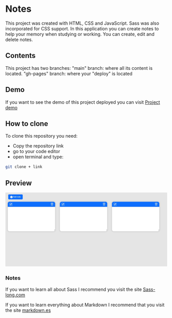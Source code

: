 # Notes
This project was created with HTML, CSS and JavaScript. Sass was also incorporated for CSS support.
In this application you can create notes to help your memory when studying or working. You can create, edit and delete notes.

## Contents
This project has two branches:
"main" branch: where all its content is located.
"gh-pages" branch: where your "deploy" is located

## Demo
If you want to see the demo of this project deployed you can visit [Project demo](https://notes-app-joseottonello.vercel.app/)

## How to clone
To clone this repository you need:
* Copy the repository link
* go to your code editor
* open terminal and type:
```bash
git clone + link
```

## Preview
![](./assets/imagen.png)

### Notes
If you want to learn all about Sass I recommend you visit the site [Sass-long.com](https://sass-lang.com//)

If you want to learn everything about Markdown I recommend that you visit the site [markdown.es](https://markdown.es/sintaxis-markdown/)